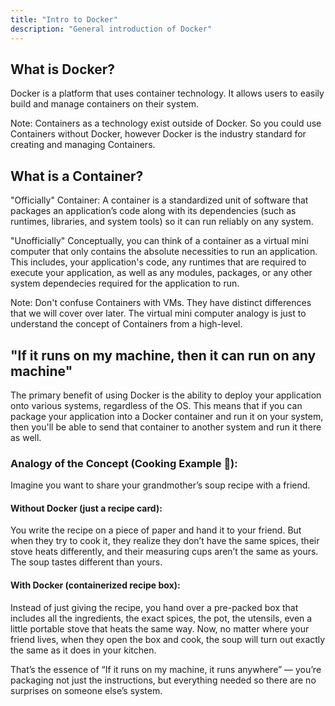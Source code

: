 ```yaml
---
title: "Intro to Docker"
description: "General introduction of Docker"
---
```


## What is Docker?

Docker is a platform that uses container technology. It allows users to easily build and manage containers on their system.

Note: Containers as a technology exist outside of Docker. So you could use Containers without Docker, however Docker is the industry standard for creating and managing Containers.

## What is a Container?

"Officially"
Container: A container is a standardized unit of software that packages an application’s code along with its dependencies (such as runtimes, libraries, and system tools) so it can run reliably on any system.

"Unofficially"
Conceptually, you can think of a container as a virtual mini computer that only contains the absolute necessities to run an application. This includes, your application's code, any runtimes that are required to execute your application, as well as any modules, packages, or any other system dependecies required for the application to run. 

Note: Don't confuse Containers with VMs. They have distinct differences that we will cover over later. The virtual mini computer analogy is just to understand the concept of Containers from a high-level. 

## "If it runs on my machine, then it can run on any machine"

The primary benefit of using Docker is the ability to deploy your application onto various systems, regardless of the OS. This means that if you can package your application into a Docker container and run it on your system, then you'll be able to send that container to another system and run it there as well. 


### Analogy of the Concept (Cooking Example 🍲):

Imagine you want to share your grandmother’s soup recipe with a friend.

#### Without Docker (just a recipe card):
You write the recipe on a piece of paper and hand it to your friend. But when they try to cook it, they realize they don’t have the same spices, their stove heats differently, and their measuring cups aren’t the same as yours. The soup tastes different than yours.

#### With Docker (containerized recipe box):
Instead of just giving the recipe, you hand over a pre-packed box that includes all the ingredients, the exact spices, the pot, the utensils, even a little portable stove that heats the same way. Now, no matter where your friend lives, when they open the box and cook, the soup will turn out exactly the same as it does in your kitchen.


That’s the essence of “If it runs on my machine, it runs anywhere” — you’re packaging not just the instructions, but everything needed so there are no surprises on someone else’s system.

